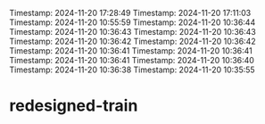 Timestamp: 2024-11-20 17:28:49
Timestamp: 2024-11-20 17:11:03
Timestamp: 2024-11-20 10:55:59
Timestamp: 2024-11-20 10:36:44
Timestamp: 2024-11-20 10:36:43
Timestamp: 2024-11-20 10:36:43
Timestamp: 2024-11-20 10:36:42
Timestamp: 2024-11-20 10:36:42
Timestamp: 2024-11-20 10:36:41
Timestamp: 2024-11-20 10:36:41
Timestamp: 2024-11-20 10:36:41
Timestamp: 2024-11-20 10:36:40
Timestamp: 2024-11-20 10:36:38
Timestamp: 2024-11-20 10:35:55
# redesigned-train
